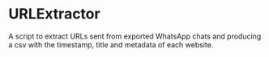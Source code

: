# URLExtractor
A script to extract URLs sent from exported WhatsApp chats and producing a csv with the timestamp, title and metadata of each website.
